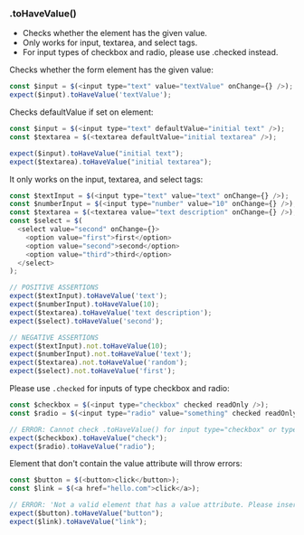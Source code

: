 ### .toHaveValue()

- Checks whether the element has the given value.
- Only works for input, textarea, and select tags.
- For input types of checkbox and radio, please use .checked instead.

Checks whether the form element has the given value:

```js
const $input = $(<input type="text" value="textValue" onChange={} />);
expect($input).toHaveValue('textValue');
```

Checks defaultValue if set on element:

```js
const $input = $(<input type="text" defaultValue="initial text" />);
const $textarea = $(<textarea defaultValue="initial textarea" />);

expect($input).toHaveValue("initial text");
expect($textarea).toHaveValue("initial textarea");
```

It only works on the input, textarea, and select tags:

```js
const $textInput = $(<input type="text" value="text" onChange={} />);
const $numberInput = $(<input type="number" value="10" onChange={} />);
const $textarea = $(<textarea value="text description" onChange={} />);
const $select = $(
  <select value="second" onChange={}>
    <option value="first">first</option>
    <option value="second">second</option>
    <option value="third">third</option>
  </select>
);

// POSITIVE ASSERTIONS
expect($textInput).toHaveValue('text');
expect($numberInput).toHaveValue(10);
expect($textarea).toHaveValue('text description');
expect($select).toHaveValue('second');

// NEGATIVE ASSERTIONS
expect($textInput).not.toHaveValue(10);
expect($numberInput).not.toHaveValue('text');
expect($textarea).not.toHaveValue('random');
expect($select).not.toHaveValue('first');
```

Please use `.checked` for inputs of type checkbox and radio:

```js
const $checkbox = $(<input type="checkbox" checked readOnly />);
const $radio = $(<input type="radio" value="something" checked readOnly />);

// ERROR: Cannot check .toHaveValue() for input type="checkbox" or type="radio".
expect($checkbox).toHaveValue("check");
expect($radio).toHaveValue("radio");
```

Element that don't contain the value attribute will throw errors:

```js
const $button = $(<button>click</button>);
const $link = $(<a href="hello.com">click</a>);

// ERROR: 'Not a valid element that has a value attribute. Please insert an element that has a value.'
expect($button).toHaveValue("button");
expect($link).toHaveValue("link");
```
